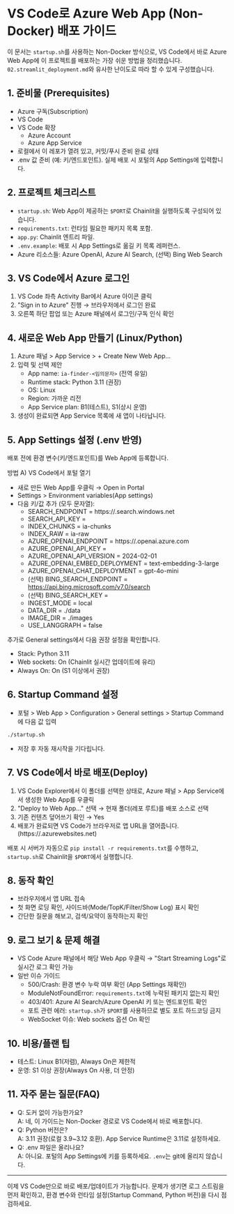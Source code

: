 # VS Code로 Azure Web App (Non-Docker) 배포 가이드

이 문서는 `startup.sh`를 사용하는 Non-Docker 방식으로, VS Code에서 바로 Azure Web App에 이 프로젝트를 배포하는 가장 쉬운 방법을 정리했습니다. `02.streamlit_deployment.md`와 유사한 난이도로 따라 할 수 있게 구성했습니다.

## 1. 준비물 (Prerequisites)
- Azure 구독(Subscription)
- VS Code
- VS Code 확장
  - Azure Account
  - Azure App Service
- 로컬에서 이 레포가 열려 있고, 커밋/푸시 준비 완료 상태
- .env 값 준비 (예: 키/엔드포인트). 실제 배포 시 포털의 App Settings에 입력합니다.

## 2. 프로젝트 체크리스트
- `startup.sh`: Web App이 제공하는 `$PORT`로 Chainlit을 실행하도록 구성되어 있습니다.
- `requirements.txt`: 런타임 필요한 패키지 목록 포함.
- `app.py`: Chainlit 엔트리 파일.
- `.env.example`: 배포 시 App Settings로 옮길 키 목록 레퍼런스.
- Azure 리소스들: Azure OpenAI, Azure AI Search, (선택) Bing Web Search

## 3. VS Code에서 Azure 로그인
1) VS Code 좌측 Activity Bar에서 Azure 아이콘 클릭
2) "Sign in to Azure" 진행 → 브라우저에서 로그인 완료
3) 오른쪽 하단 팝업 또는 Azure 패널에서 로그인/구독 인식 확인

## 4. 새로운 Web App 만들기 (Linux/Python)
1) Azure 패널 > App Service > + Create New Web App…
2) 입력 및 선택 제안
   - App name: `ia-finder-<임의문자>` (전역 유일)
   - Runtime stack: Python 3.11 (권장)
   - OS: Linux
   - Region: 가까운 리전
   - App Service plan: B1(테스트), S1(상시 운영)
3) 생성이 완료되면 App Service 목록에 새 앱이 나타납니다.

## 5. App Settings 설정 (.env 반영)
배포 전에 환경 변수(키/엔드포인트)를 Web App에 등록합니다.

방법 A) VS Code에서 포털 열기
- 새로 만든 Web App를 우클릭 → Open in Portal
- Settings > Environment variables(App settings)
- 다음 키/값 추가 (모두 문자열):
  - SEARCH_ENDPOINT = https://<your-search>.search.windows.net
  - SEARCH_API_KEY = <your-search-key>
  - INDEX_CHUNKS = ia-chunks
  - INDEX_RAW = ia-raw
  - AZURE_OPENAI_ENDPOINT = https://<your-aoai>.openai.azure.com
  - AZURE_OPENAI_API_KEY = <your-aoai-key>
  - AZURE_OPENAI_API_VERSION = 2024-02-01
  - AZURE_OPENAI_EMBED_DEPLOYMENT = text-embedding-3-large
  - AZURE_OPENAI_CHAT_DEPLOYMENT = gpt-4o-mini
  - (선택) BING_SEARCH_ENDPOINT = https://api.bing.microsoft.com/v7.0/search
  - (선택) BING_SEARCH_KEY = <your-bing-key>
  - INGEST_MODE = local
  - DATA_DIR = ./data
  - IMAGE_DIR = ./images
  - USE_LANGGRAPH = false

추가로 General settings에서 다음 권장 설정을 확인합니다.
- Stack: Python 3.11
- Web sockets: On (Chainlit 실시간 업데이트에 유리)
- Always On: On (S1 이상에서 권장)

## 6. Startup Command 설정
- 포털 > Web App > Configuration > General settings > Startup Command에 다음 값 입력
```
./startup.sh
```
- 저장 후 자동 재시작을 기다립니다.

## 7. VS Code에서 바로 배포(Deploy)
1) VS Code Explorer에서 이 폴더를 선택한 상태로, Azure 패널 > App Service에서 생성한 Web App를 우클릭
2) "Deploy to Web App…" 선택 → 현재 폴더(레포 루트)를 배포 소스로 선택
3) 기존 컨텐츠 덮어쓰기 확인 → Yes
4) 배포가 완료되면 VS Code가 브라우저로 앱 URL을 열어줍니다. (https://<appname>.azurewebsites.net)

배포 시 서버가 자동으로 `pip install -r requirements.txt`를 수행하고, `startup.sh`로 Chainlit을 `$PORT`에서 실행합니다.

## 8. 동작 확인
- 브라우저에서 앱 URL 접속
- 첫 화면 로딩 확인, 사이드바(Mode/TopK/Filter/Show Log) 표시 확인
- 간단한 질문을 해보고, 검색/요약이 동작하는지 확인

## 9. 로그 보기 & 문제 해결
- VS Code Azure 패널에서 해당 Web App 우클릭 → "Start Streaming Logs"로 실시간 로그 확인 가능
- 일반 이슈 가이드
  - 500/Crash: 환경 변수 누락 여부 확인 (App Settings 재확인)
  - ModuleNotFoundError: `requirements.txt`에 누락된 패키지 없는지 확인
  - 403/401: Azure AI Search/Azure OpenAI 키 또는 엔드포인트 확인
  - 포트 관련 에러: `startup.sh`가 `$PORT`를 사용하므로 별도 포트 하드코딩 금지
  - WebSocket 이슈: Web sockets 옵션 On 확인

## 10. 비용/플랜 팁
- 테스트: Linux B1(저렴), Always On은 제한적
- 운영: S1 이상 권장(Always On 사용, 더 안정)

## 11. 자주 묻는 질문(FAQ)
- Q: 도커 없이 가능한가요?  
  A: 네, 이 가이드는 Non-Docker 경로로 VS Code에서 바로 배포합니다.
- Q: Python 버전은?  
  A: 3.11 권장(로컬 3.9~3.12 호환). App Service Runtime은 3.11로 설정하세요.
- Q: .env 파일은 올리나요?  
  A: 아니요. 포털의 App Settings에 키를 등록하세요. `.env`는 git에 올리지 않습니다.

---
이제 VS Code만으로 바로 배포/업데이트가 가능합니다. 문제가 생기면 로그 스트림을 먼저 확인하고, 환경 변수와 런타임 설정(Startup Command, Python 버전)을 다시 점검하세요.
